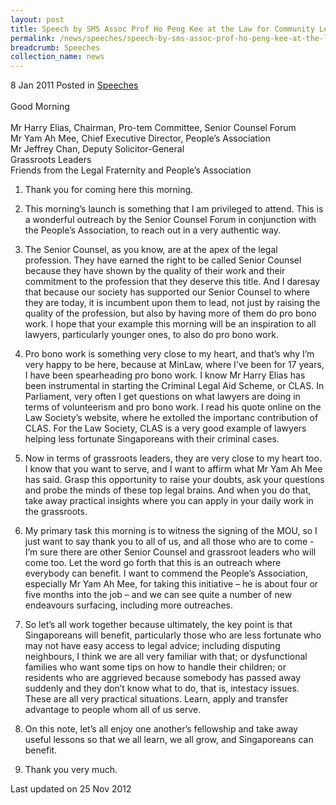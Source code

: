 ```yaml
---
layout: post
title: Speech by SMS Assoc Prof Ho Peng Kee at the Law for Community Leaders Programme
permalink: /news/speeches/speech-by-sms-assoc-prof-ho-peng-kee-at-the-law-for-community-leaders-programme
breadcrumb: Speeches
collection_name: news
---
```



8 Jan 2011 Posted in [Speeches](/news/speeches)
<br>  
Good Morning
<br>  
Mr Harry Elias, Chairman, Pro-tem Committee, Senior Counsel Forum  
Mr Yam Ah Mee, Chief Executive Director, People’s Association  
Mr Jeffrey Chan, Deputy Solicitor-General  
Grassroots Leaders  
Friends from the Legal Fraternity and People’s Association


1. Thank you for coming here this morning.

2. This morning’s launch is something that I am privileged to attend. This is a wonderful outreach by the Senior Counsel Forum in conjunction with the People’s Association, to reach out in a very authentic way.


3. The Senior Counsel, as you know, are at the apex of the legal profession. They have earned the right to be called Senior Counsel because they have shown by the quality of their work and their commitment to the profession that they deserve this title. And I daresay that because our society has supported our Senior Counsel to where they are today, it is incumbent upon them to lead, not just by raising the quality of the profession, but also by having more of them do pro bono work.  I hope that your example this morning will be an inspiration to all lawyers, particularly younger ones, to also do pro bono work.

4. Pro bono work is something very close to my heart, and that’s why I’m very happy to be here, because at MinLaw, where I’ve been for 17 years, I have been spearheading pro bono work. I know Mr Harry Elias has been instrumental in starting the Criminal Legal Aid Scheme, or CLAS. In Parliament, very often I get questions on what lawyers are doing in terms of volunteerism and pro bono work. I read his quote online on the Law Society’s website, where he extolled the importanc contribution of CLAS. For the Law Society, CLAS is a very good example of lawyers helping less fortunate Singaporeans with their criminal cases.

5. Now in terms of grassroots leaders, they are very close to my heart too. I know that you want to serve, and I want to affirm what Mr Yam Ah Mee has said. Grasp this opportunity to raise your doubts, ask your questions and probe the minds of these top legal brains. And when you do that, take away practical insights where you can apply in your daily work in the grassroots.

6. My primary task this morning is to witness the signing of the MOU, so I just want to say thank you to all of us, and all those who are to come - I’m sure there are other Senior Counsel and grassroot leaders who will come too. Let the word go forth that this is an outreach where everybody can benefit. I want to commend the People’s Association, especially Mr Yam Ah Mee, for taking this initiative – he is about four or five months into the job – and we can see quite a number of new endeavours surfacing, including more outreaches.

7. So let’s all work together because ultimately, the key point is that Singaporeans will benefit, particularly those who are less fortunate who may not have easy access to legal advice; including disputing neighbours, I think we are all very familiar with that; or dysfunctional families who want some tips on how to handle their children; or residents who are aggrieved because somebody has passed away suddenly and they don’t know what to do, that is, intestacy issues. These are all very practical situations. Learn, apply and transfer advantage to people whom all of us serve.

8. On this note, let’s all enjoy one another’s fellowship and take away useful lessons so that we all learn, we all grow, and Singaporeans can benefit.

9. Thank you very much.

<p class="right-side-updated">Last updated on 25 Nov 2012</p>
